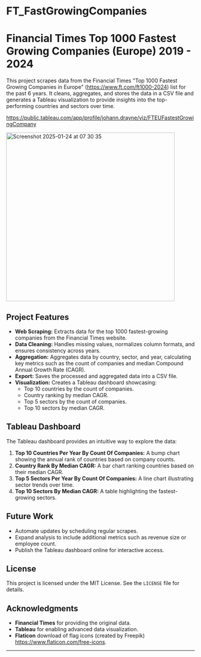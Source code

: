 # FT_FastGrowingCompanies
 
# Financial Times Top 1000 Fastest Growing Companies (Europe) 2019 - 2024

This project scrapes data from the Financial Times "Top 1000 Fastest Growing Companies in Europe" (https://www.ft.com/ft1000-2024) list for the past 6 years. It cleans, aggregates, and stores the data in a CSV file and generates a Tableau visualization to provide insights into the top-performing countries and sectors over time.

https://public.tableau.com/app/profile/johann.drayne/viz/FTEUFastestGrowingCompany

<img width="450" alt="Screenshot 2025-01-24 at 07 30 35" src="https://github.com/user-attachments/assets/16d25fae-54ea-490f-875a-d1914d957efb" />

## Project Features

- **Web Scraping:** Extracts data for the top 1000 fastest-growing companies from the Financial Times website.
- **Data Cleaning:** Handles missing values, normalizes column formats, and ensures consistency across years.
- **Aggregation:** Aggregates data by country, sector, and year, calculating key metrics such as the count of companies and median Compound Annual Growth Rate (CAGR).
- **Export:** Saves the processed and aggregated data into a CSV file.
- **Visualization:** Creates a Tableau dashboard showcasing:
  - Top 10 countries by the count of companies.
  - Country ranking by median CAGR.
  - Top 5 sectors by the count of companies.
  - Top 10 sectors by median CAGR.

## Tableau Dashboard

The Tableau dashboard provides an intuitive way to explore the data:

1. **Top 10 Countries Per Year By Count Of Companies:** A bump chart showing the annual rank of countries based on company counts.
2. **Country Rank By Median CAGR:** A bar chart ranking countries based on their median CAGR.
3. **Top 5 Sectors Per Year By Count Of Companies:** A line chart illustrating sector trends over time.
4. **Top 10 Sectors By Median CAGR:** A table highlighting the fastest-growing sectors.


## Future Work

- Automate updates by scheduling regular scrapes.
- Expand analysis to include additional metrics such as revenue size or employee count.
- Publish the Tableau dashboard online for interactive access.

## License

This project is licensed under the MIT License. See the `LICENSE` file for details.

## Acknowledgments

- **Financial Times** for providing the original data.
- **Tableau** for enabling advanced data visualization.
- **Flaticon** download of flag icons (created by Freepik) https://www.flaticon.com/free-icons.

---

